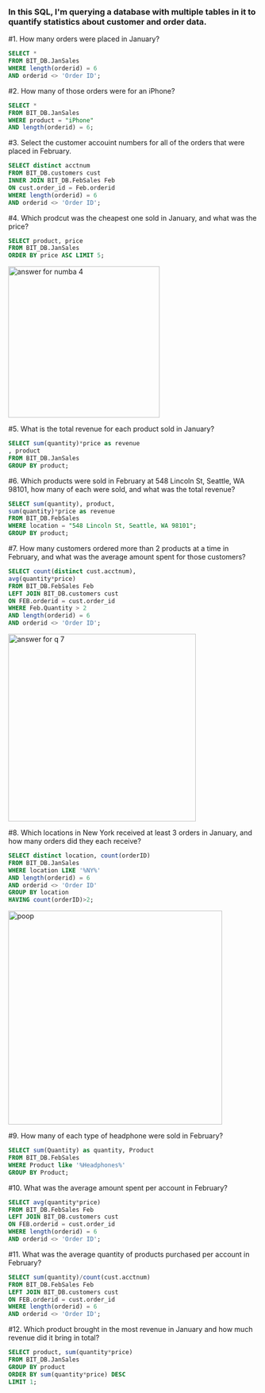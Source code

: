 ### In this SQL, I'm querying a database with multiple tables in it to quantify statistics about customer and order data. 

#1. How many orders were placed in January?
```sql
SELECT * 
FROM BIT_DB.JanSales
WHERE length(orderid) = 6
AND orderid <> 'Order ID';
```


#2. How many of those orders were for an iPhone? 
```sql
SELECT * 
FROM BIT_DB.JanSales
WHERE product = "iPhone" 
AND length(orderid) = 6;
```

#3. Select the customer accouint numbers for all of the orders that were placed in February.
```sql
SELECT distinct acctnum
FROM BIT_DB.customers cust
INNER JOIN BIT_DB.FebSales Feb
ON cust.order_id = Feb.orderid
WHERE length(orderid) = 6
AND orderid <> 'Order ID';
```

#4. Which prodcut was the cheapest one sold in January, and what was the price?
```sql
SELECT product, price
FROM BIT_DB.JanSales
ORDER BY price ASC LIMIT 5;
```
<img width="305" alt="answer for numba 4" src="https://github.com/heavenmhall/SQL-Portfolio/assets/136202944/0411438e-59e8-4d45-945d-3a73156c799a">


#5. What is the total revenue for each product sold in January?
```sql
SELECT sum(quantity)*price as revenue
, product
FROM BIT_DB.JanSales
GROUP BY product;
```

#6. Which products were sold in February at 548 Lincoln St, Seattle, WA 98101, how many of each were sold, and what was the total revenue? 
```sql
SELECT sum(quantity), product,
sum(quantity)*price as revenue 
FROM BIT_DB.FebSales
WHERE location = "548 Lincoln St, Seattle, WA 98101";
GROUP BY product;
```

#7. How many customers ordered more than 2 products at a time in February, and what was the average amount spent for those customers? 
```sql
SELECT count(distinct cust.acctnum),
avg(quantity*price)
FROM BIT_DB.FebSales Feb
LEFT JOIN BIT_DB.customers cust
ON FEB.orderid = cust.order_id
WHERE Feb.Quantity > 2
AND length(orderid) = 6
AND orderid <> 'Order ID';
```
<img width="378" alt="answer for q 7" src="https://github.com/heavenmhall/SQL-Portfolio/assets/136202944/50054e25-87f2-4f7b-9c7d-3d432fc27f1c">


#8. Which locations in New York received at least 3 orders in January, and how many orders did they each receive?
```sql
SELECT distinct location, count(orderID)
FROM BIT_DB.JanSales
WHERE location LIKE '%NY%'
AND length(orderid) = 6
AND orderid <> 'Order ID'
GROUP BY location
HAVING count(orderID)>2;
```
<img width="431" alt="poop" src="https://github.com/heavenmhall/SQL-Portfolio/assets/136202944/cb81eb5f-7f3b-4b3d-9e61-195123692bda">

#9. How many of each type of headphone were sold in February?
```sql
SELECT sum(Quantity) as quantity, Product
FROM BIT_DB.FebSales
WHERE Product like '%Headphones%'
GROUP BY Product;
```

#10. What was the average amount spent per account in February? 
```sql
SELECT avg(quantity*price)
FROM BIT_DB.FebSales Feb
LEFT JOIN BIT_DB.customers cust
ON FEB.orderid = cust.order_id
WHERE length(orderid) = 6
AND orderid <> 'Order ID';
```

#11. What was the average quantity of products purchased per account in February?
```sql
SELECT sum(quantity)/count(cust.acctnum)
FROM BIT_DB.FebSales Feb
LEFT JOIN BIT_DB.customers cust
ON FEB.orderid = cust.order_id 
WHERE length(orderid) = 6
AND orderid <> 'Order ID';
```

#12. Which product brought in the most revenue in January and how much revenue did it bring in total?
```sql
SELECT product, sum(quantity*price)
FROM BIT_DB.JanSales
GROUP BY product
ORDER BY sum(quantity*price) DESC
LIMIT 1;
```





































